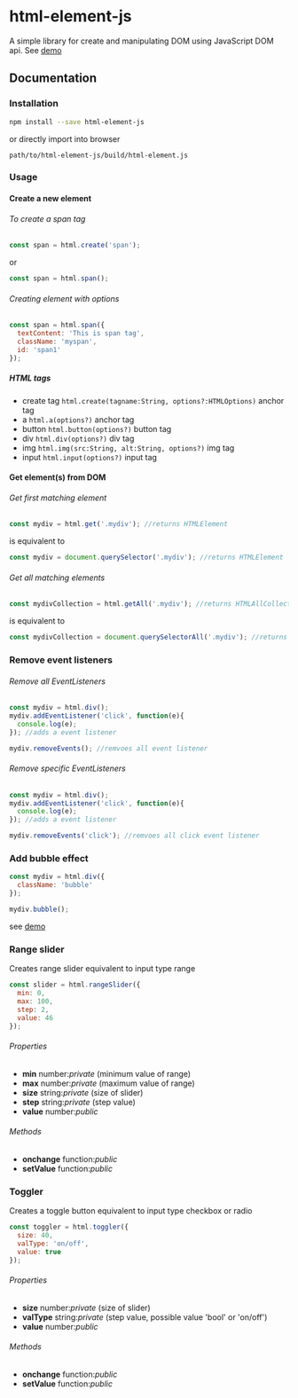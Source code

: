 # html-element-js

A simple library for create and manipulating DOM using JavaScript DOM api.
See [demo](https://deadlyjack.github.io/html-element-js/build/)

## Documentation

### Installation

```bash
npm install --save html-element-js
```

or directly import into browser

```text
path/to/html-element-js/build/html-element.js
```

### Usage

#### Create a new element

###### To create a span tag

```javascript
const span = html.create('span');
```

or

```javascript
const span = html.span();
```

###### Creating element with options

```javascript
const span = html.span({
  textContent: 'This is span tag',
  className: 'myspan',
  id: 'span1'
});
```

##### HTML tags
* create tag `html.create(tagname:String, options?:HTMLOptions)` anchor tag
* a `html.a(options?)` anchor tag
* button `html.button(options?)` button tag
* div `html.div(options?)` div tag
* img `html.img(src:String, alt:String, options?)` img tag
* input `html.input(options?)` input tag

#### Get element(s) from DOM

###### Get first matching element

```javascript
const mydiv = html.get('.mydiv'); //returns HTMLElement
```

is equivalent to 

```javascript
const mydiv = document.querySelector('.mydiv'); //returns HTMLElement
```

###### Get all matching elements

```javascript
const mydivCollection = html.getAll('.mydiv'); //returns HTMLAllCollection
```

is equivalent to

```javascript
const mydivCollection = document.querySelectorAll('.mydiv'); //returns HTMLAllCollection
```

### Remove event listeners

###### Remove all EventListeners

```javascript
const mydiv = html.div();
mydiv.addEventListener('click', function(e){
  console.log(e);
}); //adds a event listener

mydiv.removeEvents(); //remvoes all event listener
```

###### Remove specific EventListeners

```javascript
const mydiv = html.div();
mydiv.addEventListener('click', function(e){
  console.log(e);
}); //adds a event listener

mydiv.removeEvents('click'); //remvoes all click event listener
```

### Add bubble effect

```javascript
const mydiv = html.div({
  className: 'bubble'
});

mydiv.bubble();
```

see [demo](https://deadlyjack.github.io/html-element-js/#bubble)

### Range slider

Creates range slider equivalent to input type range

```javascript
const slider = html.rangeSlider({
  min: 0,
  max: 100,
  step: 2,
  value: 46
});
```

###### Properties
* **min** number:*private* (minimum value of range)
* **max** number:*private* (maximum value of range)
* **size** string:*private* (size of slider)
* **step** string:*private* (step value)
* **value** number:*public*

###### Methods
* **onchange** function:*public*
* **setValue** function:*public*

### Toggler

Creates a toggle button equivalent to input type checkbox or radio

```javascript
const toggler = html.toggler({
  size: 40,
  valType: 'on/off',
  value: true
});
```

###### Properties
* **size** number:*private* (size of slider)
* **valType** string:*private* (step value, possible value 'bool' or 'on/off')
* **value** number:*public*

###### Methods
* **onchange** function:*public*
* **setValue** function:*public*